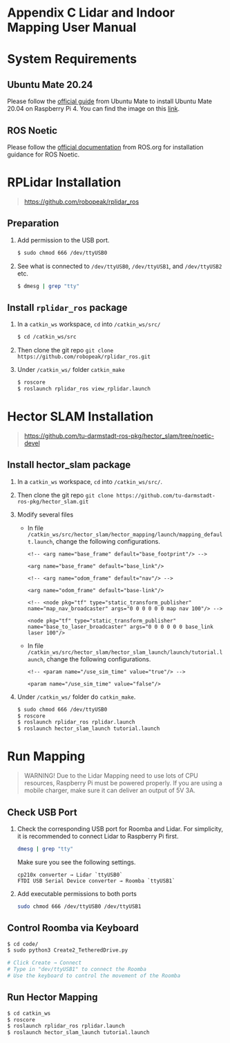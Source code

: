 # Appendix C Lidar and Indoor Mapping User Manual

# System Requirements

## Ubuntu Mate 20.24

Please follow the [official guide](https://ubuntu-mate.org/raspberry-pi/install/#2-download-the-ubuntu-mate-image) from Ubuntu Mate to install Ubuntu Mate 20.04 on Raspberry Pi 4. You can find the image on this [link](https://releases.ubuntu-mate.org).

## ROS Noetic

Please follow the [official documentation](https://wiki.ros.org/noetic/Installation/Ubuntu) from ROS.org for installation guidance for ROS Noetic.

# RPLidar Installation

> https://github.com/robopeak/rplidar_ros

## Preparation
1. Add permission to the USB port. 

    ```bash
    $ sudo chmod 666 /dev/ttyUSB0
    ```

2. See what is connected to `/dev/ttyUSB0`, `/dev/ttyUSB1`, and `/dev/ttyUSB2` etc.

    ```bash
    $ dmesg | grep "tty"
    ```

## Install `rplidar_ros` package

1. In a `catkin_ws` workspace, `cd` into `/catkin_ws/src/`

    ```bash
    $ cd /catkin_ws/src
    ```

2. Then clone the git repo `git clone https://github.com/robopeak/rplidar_ros.git`

3. Under `/catkin_ws/` folder `catkin_make`

    ```bash
    $ roscore
    $ roslaunch rplidar_ros view_rplidar.launch
    ```

# Hector SLAM Installation

> https://github.com/tu-darmstadt-ros-pkg/hector_slam/tree/noetic-devel

## Install hector_slam package

1. In a `catkin_ws` workspace, `cd` into `/catkin_ws/src/`.

2. Then clone the git repo `git clone https://github.com/tu-darmstadt-ros-pkg/hector_slam.git`

3. Modify several files
    * In file `/catkin_ws/src/hector_slam/hector_mapping/launch/mapping_default.launch`, change the following configurations.
        
        ```
        <!-- <arg name="base_frame" default="base_footprint"/> -->

        <arg name="base_frame" default="base_link"/>
        ```

        ```
        <!-- <arg name="odom_frame" default="nav"/> -->

        <arg name="odom_frame" default="base-link"/>
        ```

        ```
        <!-- <node pkg="tf" type="static_transform_publisher" name="map_nav_broadcaster" args="0 0 0 0 0 0 map nav 100"/> -->

        <node pkg="tf" type="static_transform_publisher" name="base_to_laser_broadcaster" args="0 0 0 0 0 0 base_link laser 100"/>
        ```

    * In file `/catkin_ws/src/hector_slam/hector_slam_launch/launch/tutorial.launch`, change the following configurations.

        ```
        <!-- <param name="/use_sim_time" value="true"/> -->

        <param name="/use_sim_time" value="false"/>
        ```

4. Under `/catkin_ws/` folder do `catkin_make`.

    ```bash
    $ sudo chmod 666 /dev/ttyUSB0
    $ roscore
    $ roslaunch rplidar_ros rplidar.launch
    $ roslaunch hector_slam_launch tutorial.launch
    ```

# Run Mapping

> WARNING! Due to the Lidar Mapping need to use lots of CPU resources, Raspberry Pi must be powered properly. If you are using a mobile charger, make sure it can deliver an output of 5V 3A.

## Check USB Port

1. Check the corresponding USB port for Roomba and Lidar. For simplicity, it is recommended to connect Lidar to Raspberry Pi first.

    ```bash
    dmesg | grep "tty"
    ```
    Make sure you see the following settings.
    ```
    cp210x converter → Lidar `ttyUSB0`
    FTDI USB Serial Device converter → Roomba `ttyUSB1`
    ```
    
2. Add executable permissions to both ports

    ```bash
    sudo chmod 666 /dev/ttyUSB0 /dev/ttyUSB1
    ```

## Control Roomba via Keyboard

```bash
$ cd code/
$ sudo python3 Create2_TetheredDrive.py

# Click Create → Connect
# Type in "dev/ttyUSB1" to connect the Roomba
# Use the keyboard to control the movement of the Roomba
```
    
## Run Hector Mapping
```bash
$ cd catkin_ws
$ roscore
$ roslaunch rplidar_ros rplidar.launch
$ roslaunch hector_slam_launch tutorial.launch
``` 
